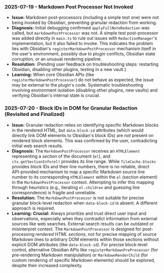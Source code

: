 ### 2025-07-19 - Markdown Post Processor Not Invoked

- **Issue:** Markdown post-processors (including a simple test one) were not being invoked by Obsidian, preventing granular redaction from working.
- **Diagnosis:** Initial debugging confirmed `applyFullNoteRedaction` was called, but `markdownPostProcessor` was not. A simple test post-processor was added directly in `main.ts` to rule out issues with `RedactionManager`'s implementation, but it also failed to invoke. This indicates the problem lies with Obsidian's `registerMarkdownPostProcessor` mechanism itself in the user's environment, possibly due to plugin conflicts, Obsidian state corruption, or an unusual rendering pipeline.
- **Resolution:** (Pending user feedback on troubleshooting steps: restarting Obsidian, disabling other plugins, testing in a new vault.)
- **Learning:** When core Obsidian APIs (like `registerMarkdownPostProcessor`) do not behave as expected, the issue may be external to the plugin's code. Systematic troubleshooting involving environment isolation (disabling other plugins, new vaults) and verifying Obsidian's internal state is crucial.

### 2025-07-20 - Block IDs in DOM for Granular Redaction (Revisited and Finalized)

- **Issue:** Granular redaction relies on identifying specific Markdown blocks in the rendered HTML, but `data-block-id` attributes (which would directly link DOM elements to Obsidian's block IDs) are *not* present on rendered block elements. This was confirmed by the user, contradicting initial web search results.
- **Diagnosis:** The `MarkdownPostProcessor` receives an `HTMLElement` representing a *section* of the document (`el`), and `ctx.getSectionInfo(el)` provides its line range. While `fileCache.blocks` provides block IDs and their line numbers, there is no reliable, direct API-provided mechanism to map a specific Markdown source line number to its corresponding `HTMLElement` within the `el` (section element) in the `MarkdownPostProcessor` context. Attempting to infer this mapping through heuristics (e.g., iterating `el.children` and guessing line correspondence) is fragile and unreliable.
- **Resolution:** The `MarkdownPostProcessor` is not suitable for precise granular block-level redaction when `data-block-id` is absent. A different approach is required.
- **Learning:** **Crucial:** Always prioritize and trust direct user input and observations, especially when they contradict information from external sources like web searches. External search results can be outdated or misinterpret context. The `MarkdownPostProcessor` is designed for post-processing *rendered HTML sections*, not for precise mapping of source Markdown lines to arbitrary DOM elements within those sections without explicit DOM attributes (like `data-block-id`). For precise block-level control, alternative Obsidian APIs like `registerMarkdownPreProcessor` (for pre-rendering Markdown manipulation) or `MarkdownRenderChild` (for custom rendering of specific Markdown elements) should be explored, despite their increased complexity.
